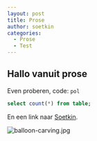```yaml
---
layout: post
title: Prose
author: soetkin
categories:
  - Prose
  - Test
---
```

## Hallo vanuit prose

Even proberen, code: `pol`

```sql
select count(*) from table;
```

En een link naar [Soetkin](soetkineveraert.be "Soetkin").

![balloon-carving.jpg]({{site.baseurl}}/media/balloon-carving.jpg)
